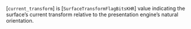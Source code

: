[`current_transform`] is [`SurfaceTransformFlagBitsKHR`] value
indicating the surface’s current transform relative to the presentation
engine’s natural orientation.